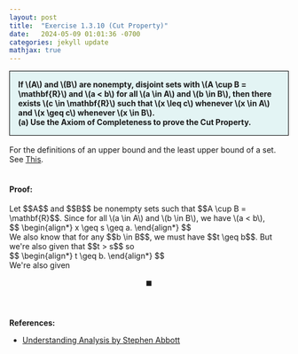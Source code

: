 ```yaml
---
layout: post
title:  "Exercise 1.3.10 (Cut Property)"
date:   2024-05-09 01:01:36 -0700
categories: jekyll update
mathjax: true
---
```

<div style="background-color: #E3F4F4; padding: 15px 15px 15px 15px; border:1px solid black;">
  <b>If \(A\) and \(B\) are nonempty, disjoint sets with \(A \cup B = \mathbf{R}\) and \(a < b\) for all \(a \in A\) and \(b \in B\), then there exists \(c \in \mathbf{R}\) such that \(x \leq c\) whenever \(x \in A\) and \(x \geq c\) whenever \(x \in B\).<br>(a) Use the Axiom of Completeness to prove the Cut Property.</b>
</div>
<br>
For the definitions of an upper bound and the least upper bound of a set. See <a href="https://strncat.github.io/jekyll/update/2024/05/03/analysis-set-bounded.html">This</a>.
<br>
<br>
<h4><b>Proof:</b></h4>
Let $$A$$ and $$B$$ be nonempty sets such that $$A \cup B = \mathbf{R}$$. Since for all \(a \in A\) and \(b \in B\), we have \(a < b\), 

<div>
$$
\begin{align*}
x \geq s \geq a.
\end{align*}
$$
</div>
We also know that for any $$b \in B$$, we must have $$t \geq b$$. But we're also given that $$t > s$$ so 
<div>
$$
\begin{align*}
t \geq b.
\end{align*}
$$
</div>
We're also given 

$$\blacksquare$$
<br>
<br>
<!------------------------------------------------------------------------------------>
<b>References:</b>
<ul>
<li><a href="https://www.amazon.com/Understanding-Analysis-Undergraduate-Texts-Mathematics/dp/1493927116">Understanding Analysis by Stephen Abbott</a></li>
</ul>